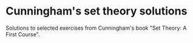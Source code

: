 # Cunningham's set theory solutions
Solutions to selected exercises from Cunningham's book "Set Theory: A First Course".
